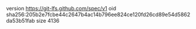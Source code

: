 version https://git-lfs.github.com/spec/v1
oid sha256:205b2e7fcbe44c2647b4ac14b796ee824ce120fd26cd89e54d5862da53b51fab
size 4136
